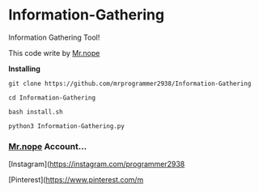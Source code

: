 # Information-Gathering
Information Gathering Tool!

This code write by [Mr.nope](https://github.com/mrprogrammer2938)

**Installing**
```
git clone https://github.com/mrprogrammer2938/Information-Gathering

cd Information-Gathering

bash install.sh

python3 Information-Gathering.py
```

### [Mr.nope](https://github.com/mrprogrammer2938) Account...

[Instagram](https://instagram.com/programmer2938

[Pinterest](https://www.pinterest.com/m
